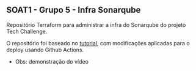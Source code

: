 ## SOAT1 - Grupo 5 - Infra Sonarqube

Repositório Terraform para administrar a infra do Sonarqube do projeto Tech Challenge.

O repositório foi baseado no [tutorial](https://www.youtube.com/watch?v=cVVfZkQpyQ8), com modificações aplicadas para o deploy usando Github Actions.

- Obs: demonstração do vídeo
